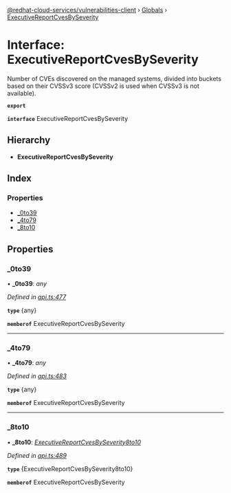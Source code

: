 [@redhat-cloud-services/vulnerabilities-client](../README.md) › [Globals](../globals.md) › [ExecutiveReportCvesBySeverity](executivereportcvesbyseverity.md)

# Interface: ExecutiveReportCvesBySeverity

Number of CVEs discovered on the managed systems, divided into buckets based on their CVSSv3 score (CVSSv2 is used when CVSSv3 is not available).

**`export`** 

**`interface`** ExecutiveReportCvesBySeverity

## Hierarchy

* **ExecutiveReportCvesBySeverity**

## Index

### Properties

* [_0to39](executivereportcvesbyseverity.md#_0to39)
* [_4to79](executivereportcvesbyseverity.md#_4to79)
* [_8to10](executivereportcvesbyseverity.md#_8to10)

## Properties

###  _0to39

• **_0to39**: *any*

*Defined in [api.ts:477](https://github.com/RedHatInsights/javascript-clients/blob/master/packages/vulnerabilities/api.ts#L477)*

**`type`** {any}

**`memberof`** ExecutiveReportCvesBySeverity

___

###  _4to79

• **_4to79**: *any*

*Defined in [api.ts:483](https://github.com/RedHatInsights/javascript-clients/blob/master/packages/vulnerabilities/api.ts#L483)*

**`type`** {any}

**`memberof`** ExecutiveReportCvesBySeverity

___

###  _8to10

• **_8to10**: *[ExecutiveReportCvesBySeverity8to10](executivereportcvesbyseverity8to10.md)*

*Defined in [api.ts:489](https://github.com/RedHatInsights/javascript-clients/blob/master/packages/vulnerabilities/api.ts#L489)*

**`type`** {ExecutiveReportCvesBySeverity8to10}

**`memberof`** ExecutiveReportCvesBySeverity
